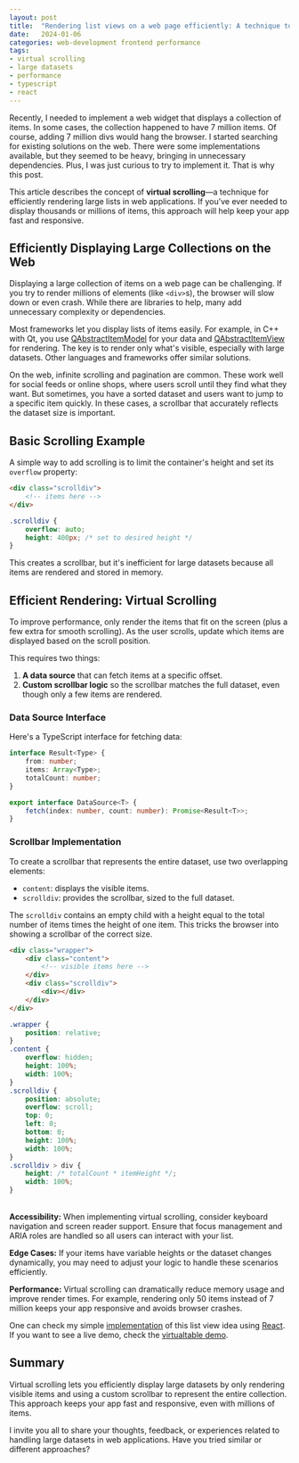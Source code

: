 ```yaml
---
layout: post
title:  "Rendering list views on a web page efficiently: A technique to display big datasets"
date:   2024-01-06
categories: web-development frontend performance
tags:
- virtual scrolling
- large datasets
- performance
- typescript
- react
---
```


Recently, I needed to implement a web widget that displays a collection of items. In some cases, the collection happened to have 7 million items. Of course, adding 7 million divs would hang the browser. I started searching for existing solutions on the web. There were some implementations available, but they seemed to be heavy, bringing in unnecessary dependencies. Plus, I was just curious to try to implement it. That is why this post.

This article describes the concept of <strong>virtual scrolling</strong>—a technique for efficiently rendering large lists in web applications. If you’ve ever needed to display thousands or millions of items, this approach will help keep your app fast and responsive.

## Efficiently Displaying Large Collections on the Web

Displaying a large collection of items on a web page can be challenging. If you try to render millions of elements (like `<div>`s), the browser will slow down or even crash. While there are libraries to help, many add unnecessary complexity or dependencies.

Most frameworks let you display lists of items easily. For example, in C++ with Qt, you use [QAbstractItemModel](https://doc.qt.io/qt-6/qabstractitemmodel.html) for your data and [QAbstractItemView](https://doc.qt.io/qt-6/qabstractitemview.html) for rendering. The key is to render only what's visible, especially with large datasets. Other languages and frameworks offer similar solutions.

On the web, infinite scrolling and pagination are common. These work well for social feeds or online shops, where users scroll until they find what they want. But sometimes, you have a sorted dataset and users want to jump to a specific item quickly. In these cases, a scrollbar that accurately reflects the dataset size is important.

## Basic Scrolling Example

A simple way to add scrolling is to limit the container's height and set its `overflow` property:

```html
<div class="scrolldiv">
    <!-- items here -->
</div>
```

```css
.scrolldiv {
    overflow: auto;
    height: 400px; /* set to desired height */
}
```

This creates a scrollbar, but it's inefficient for large datasets because all items are rendered and stored in memory.

## Efficient Rendering: Virtual Scrolling

To improve performance, only render the items that fit on the screen (plus a few extra for smooth scrolling). As the user scrolls, update which items are displayed based on the scroll position.

This requires two things:
1. **A data source** that can fetch items at a specific offset.
2. **Custom scrollbar logic** so the scrollbar matches the full dataset, even though only a few items are rendered.

### Data Source Interface

Here's a TypeScript interface for fetching data:

```typescript
interface Result<Type> {
    from: number;
    items: Array<Type>;
    totalCount: number;
}

export interface DataSource<T> {
    fetch(index: number, count: number): Promise<Result<T>>;
}
```

### Scrollbar Implementation

To create a scrollbar that represents the entire dataset, use two overlapping elements:
- `content`: displays the visible items.
- `scrolldiv`: provides the scrollbar, sized to the full dataset.

The `scrolldiv` contains an empty child with a height equal to the total number of items times the height of one item. This tricks the browser into showing a scrollbar of the correct size.

```html
<div class="wrapper">
    <div class="content">
        <!-- visible items here -->
    </div>
    <div class="scrolldiv">
        <div></div>
    </div>
</div>
```

```css
.wrapper {
    position: relative;
}
.content {
    overflow: hidden;
    height: 100%;
    width: 100%;
}
.scrolldiv {
    position: absolute;
    overflow: scroll;
    top: 0;
    left: 0;
    bottom: 0;
    height: 100%;
    width: 100%;
}
.scrolldiv > div {
    height: /* totalCount * itemHeight */;
    width: 100%;
}
```

<br>
<strong>Accessibility:</strong> When implementing virtual scrolling, consider keyboard navigation and screen reader support. Ensure that focus management and ARIA roles are handled so all users can interact with your list.

<strong>Edge Cases:</strong> If your items have variable heights or the dataset changes dynamically, you may need to adjust your logic to handle these scenarios efficiently.

<strong>Performance:</strong> Virtual scrolling can dramatically reduce memory usage and improve render times. For example, rendering only 50 items instead of 7 million keeps your app responsive and avoids browser crashes.

One can check my simple [implementation](https://github.com/krjakbrjak/virtualtable/tree/master) of this list view idea using [React](https://react.dev/). If you want to see a live demo, check the <a href="https://krjakbrjak.github.io/virtualtable/">virtualtable demo</a>.

## Summary
Virtual scrolling lets you efficiently display large datasets by only rendering visible items and using a custom scrollbar to represent the entire collection. This approach keeps your app fast and responsive, even with millions of items.

I invite you all to share your thoughts, feedback, or experiences related to handling large datasets in web applications. Have you tried similar or different approaches?
